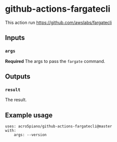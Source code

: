 # github-actions-fargatecli

This action run https://github.com/awslabs/fargatecli

## Inputs

### `args`

**Required** The args to pass the `fargate` command.

## Outputs

### `result`

The result.

## Example usage

```
uses: acro5piano/github-actions-fargatecli@master
with:
    args: --version
```
